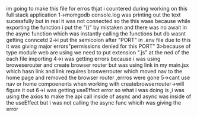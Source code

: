 im going to make this file for erros thjat i countered during working on this full stack application
1->momgodb console.log  was printing out the text sucessfully but in real it was not connected so the this waas because while exporting the function i put the "()" by mistaken and there was no await in the async
function which was instantly calling the functions but db wasnt getting conncetd
2->i put the semicolon after "PORT" in .env file due to this it was giving major errors"permissions denied for this PORT"
3>because of type module web are using we need to put extension ".js" at the ned of the each file importing
4->i was getting errors because i was using broweserouter and create browser router 
but was using link in my main.jsx which hasn link and link requires broswerrouter which moved nav to the home page and removed the browser router ,errros were gone
5->cant use nav or home compoenents when working with createbrowserrouter->will figure it out
6->i was getting useEffect error
so what i was doing is ,i was using the axios to make the api call inside of async and async was inside of the useEffect but i was not calling the async func whicih was giving the error